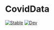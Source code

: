 # CovidData

[![Stable](https://img.shields.io/badge/docs-stable-blue.svg)](https://schrimpf.github.io/CovidData.jl/stable)
[![Dev](https://img.shields.io/badge/docs-dev-blue.svg)](https://schrimpf.github.io/CovidData.jl/dev)
